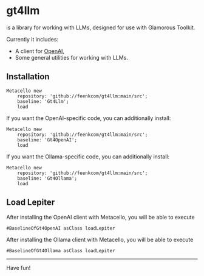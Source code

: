 # gt4llm

is a library for working with LLMs, designed for use with Glamorous Toolkit.

Currently it includes:
- A client for [OpenAI](https://openai.com),
- Some general utilities for working with LLMs.
## Installation```stMetacello new	repository: 'github://feenkcom/gt4llm:main/src';	baseline: 'Gt4Llm';	load```

If you want the OpenAI-specific code, you can additionally install:

```stMetacello new	repository: 'github://feenkcom/gt4llm:main/src';	baseline: 'Gt4OpenAI';	load```

If you want the Ollama-specific code, you can additionally install:

```stMetacello new	repository: 'github://feenkcom/gt4llm:main/src';	baseline: 'Gt4Ollama';	load```## Load Lepiter				After installing the OpenAI client with Metacello, you will be able to execute```#BaselineOfGt4OpenAI asClass loadLepiter```

After installing the Ollama client with Metacello, you will be able to execute```#BaselineOfGt4Ollama asClass loadLepiter```
<hr/>

Have fun!